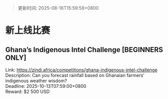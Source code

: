 > 更新时间: 2025-08-16T15:59:58+0800 

# 新上线比赛


## Ghana’s Indigenous Intel Challenge [BEGINNERS ONLY]
Link: https://zindi.africa/competitions/ghana-indigenous-intel-challenge  
Description: Can you forecast rainfall based on Ghanaian farmers’ indigenous weather wisdom?  
Deadline: 2025-10-13T07:59:00+0800  
Reward: $2 500 USD  

